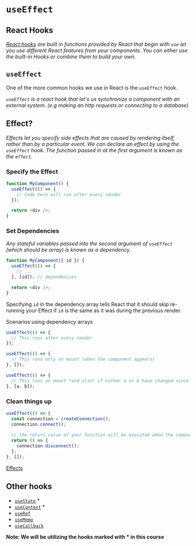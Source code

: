 # `useEffect`

## React Hooks

_[React hooks](https://react.dev/reference/react) are built in functions provided by React that begin with `use` let you use different React features from your components. You can either use the built-in Hooks or combine them to build your own._

## `useEffect`

One of the more common hooks we use in React is the `useEffect` hook.

_`useEffect` is a react hook that let's us synchronize a component with an external system. (e.g making an http requests or connecting to a database)_

## Effect?

_Effects let you specify side effects that are caused by rendering itself, rather than by a particular event. We can declare an effect by using the `useEffect` hook. The function passed in at the first argument is known as the `effect`._

### Specify the Effect

```js
function MyComponent() {
  useEffect(() => {
    // Code here will run after every render
  });

  return <div />;
}
```

### Set Dependencies

_Any stateful variables passed into the second argument of `useEffect` (which should be array) is known as a dependency._

```js
function MyComponent({ id }) {
  useEffect(() => {
    // ...
  }, [id]); // dependencies

  return <div />;
}
```

Specifying `id` in the dependency array tells React that it should skip re-running your Effect if `id` is the same as it was during the previous render.

Scenarios using dependency arrays

```js
useEffect(() => {
  // This runs after every render
});

useEffect(() => {
  // This runs only on mount (when the component appears)
}, []);

useEffect(() => {
  // This runs on mount *and also* if either a or b have changed since the last render
}, [a, b]);
```

### Clean things up

```js
useEffect(() => {
  const connection = createConnection();
  connection.connect();
  
  // the return value of your function will be executed when the component is unmounted
  return () => {
    connection.disconnect();
  };
}, []);
```

[Effects](https://react.dev/learn/synchronizing-with-effects)

## Other hooks

- [`useState`](https://react.dev/reference/react/useState) \*
- [`useContext`](https://react.dev/reference/react/useContext) \*
- [`useRef`](https://react.dev/reference/react/useRef)
- [`useMemo`](https://react.dev/reference/react/useMemo)
- [`useCallback`](https://react.dev/reference/react/useCallback)

**Note: We will be utilizing the hooks marked with \* in this course**
